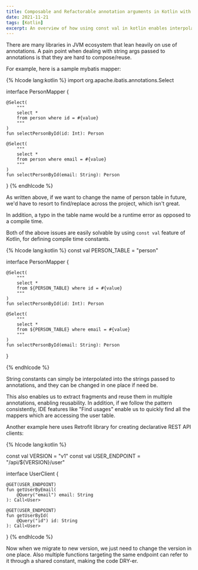 ```yaml
---
title: Composable and Refactorable annotation arguments in Kotlin with const val
date: 2021-11-21
tags: [Kotlin]
excerpt: An overview of how using const val in kotlin enables interpolation & refactoring in strings passed to annotations
---
```


There are many libraries in JVM ecosystem that lean heavily on use of annotations. A pain point when dealing with string args passed to annotations is that they are hard to compose/reuse.

For example, here is a sample mybatis mapper:

{% hlcode lang:kotlin %}
import org.apache.ibatis.annotations.Select

interface PersonMapper {

    @Select(
        """
        select *
        from person where id = #{value}
        """
    )
    fun selectPersonById(id: Int): Person

    @Select(
        """
        select *
        from person where email = #{value}
        """
    )
    fun selectPersonById(email: String): Person

}
{% endhlcode %}

As written above, if we want to change the name of person table in future, we'd have to resort to find/replace across the project, which isn't great.

In addition, a typo in the table name would be a runtime error as opposed to a compile time.

Both of the above issues are easily solvable by using `const val` feature of Kotlin, for defining compile time constants.

{% hlcode lang:kotlin %}
const val PERSON_TABLE = "person"

interface PersonMapper {

    @Select(
        """
        select *
        from ${PERSON_TABLE} where id = #{value}
        """
    )
    fun selectPersonById(id: Int): Person

    @Select(
        """
        select *
        from ${PERSON_TABLE} where email = #{value}
        """
    )
    fun selectPersonById(email: String): Person

}

{% endhlcode %}

String constants can simply be interpolated into the strings passed to annotations, and they can be changed in one place if need be.

This also enables us to extract fragments and reuse them in multiple annotations, enabling reusability. In addition, if we follow the pattern consistently, IDE features like "Find usages" enable us to quickly find all the mappers which are accessing the user table.

Another example here uses Retrofit library for creating declarative REST API clients:

{% hlcode lang:kotlin %}

const val VERSION = "v1"
const val USER_ENDPOINT = "/api/${VERSION}/user"

interface UserClient {

    @GET(USER_ENDPOINT)
    fun getUserByEmail(
        @Query("email") email: String
    ): Call<User>

    @GET(USER_ENDPOINT)
    fun getUserById(
        @Query("id") id: String
    ): Call<User>

}
{% endhlcode %}

Now when we migrate to new version, we just need to change the version in one place. Also multiple functions targeting the same endpoint can refer to it through a shared constant, making the code DRY-er.
